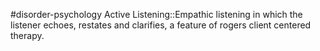 #disorder-psychology 
Active Listening::Empathic listening in which the listener echoes, restates and clarifies, a feature of rogers client centered therapy.